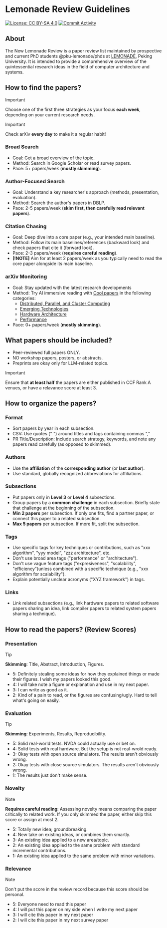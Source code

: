 # Lemonade Review Guidelines

[![License: CC BY-SA 4.0](https://img.shields.io/badge/License-CC%20BY--SA%204.0-lightgrey.svg)](https://creativecommons.org/licenses/by-sa/4.0/) [![Commit Activity](https://img.shields.io/github/commit-activity/y/pku-lemonade/review)](https://github.com/pku-lemonade/review/pulse/monthly)


## About

The New Lemonade Review is a paper review list maintained by prospective and current PhD students @pku-lemonade/phds at [LEMONADE](https://www.youwei.xyz), Peking University. It is intended to provide a comprehensive overview of the quintessential research ideas in the field of computer architecture and systems.

## How to find the papers?

> [!IMPORTANT]
> Choose one of the first three strategies as your focus **each week**, depending on your current research needs.

> [!IMPORTANT]
> Check arXiv **every day** to make it a regular habit!

### **Broad Search**

- Goal: Get a broad overview of the topic.
- Method: Search in Google Scholar or read survey papers.
- Pace: 5+ papers/week (**mostly skimming**).

### **Author-Focused Search**

- Goal: Understand a key researcher's approach (methods, presentation, evaluation).
- Method: Search the author's papers in DBLP.
- Pace: 2-5 papers/week (**skim first, then carefully read relevant papers**).

### **Citation Chasing**

- Goal: Deep dive into a core paper (e.g., your intended main baseline).
- Method: Follow its main baselines/references (backward look) and check papers that cite it (forward look).
- Pace: 2-3 papers/week (**requires careful reading**).
- **[!NOTE]** Aim for at least 2 papers/week as you typically need to read the core paper alongside its main baseline.

### **arXiv Monitoring**

- Goal: Stay updated with the latest research developments
- Method: Try AI immersive reading with [Cool papers](https://github.com/bojone/papers.cool#体验) in the following categories:
  - [Distributed, Parallel, and Cluster Computing](https://papers.cool/arxiv/cs.DC)
  - [Emerging Technologies](https://papers.cool/arxiv/cs.ET)
  - [Hardware Architecture](https://papers.cool/arxiv/cs.AR)
  - [Performance](https://papers.cool/arxiv/cs.PF)
- Pace: 0+ papers/week (**mostly skimming**).

## What papers should be included?

- Peer-reviewed full papers ONLY.
- NO workshop papers, posters, or abstracts.
- Preprints are okay only for LLM-related topics.

> [!IMPORTANT]
> Ensure that **at least half** the papers are either published in CCF Rank A venues, or have a relavance score at least 3.

## How to organize the papers?

### Format

- Sort papers by year in each subsection.
- CSV: Use quotes (" ") around titles and tags containing commas ","
- PR Title/Description: Include search strategy, keywords, and note any papers read carefully (as opposed to skimmed).

### Authors

- Use the **affiliation** of the **corresponding author** (or **last author**).
- Use standard, globally recognized abbreviations for affiliations.

### Subsections

- Put papers only in **Level 3** or **Level 4** subsections.
- Group papers by a **common challenge** in each subsection. Briefly state that challenge at the beginning of the subsection.
- **Min 2 papers** per subsection. If only one fits, find a partner paper, or connect this paper to a related subsection.
- **Max 5 papers** per subsection. If more fit,  split the subsection.

### Tags

- Use specific tags for key techniques or contributions, such as "xxx algorithm", "yyy model", "zzz architecture", etc.
- Don't use broad area tags ("performance" or "architecture").
- Don't use vague feature tags ("expresiveness", "scalability", "efficiency")unless combined with a specific technique (e.g., "xxx algorithm for scalability").
- Explain potentially unclear acronyms ("XYZ framework") in tags.

### Links

- Link related subsections (e.g., link hardware papers to related software papers sharing an idea, link compiler papers to related system papers sharing a technique).

## How to read the papers? (Review Scores)

### Presentation

> [!Tip]
> **Skimming**: Title, Abstract, Introduction, Figures.

- 5: Definitely stealing some ideas for how they explained things or made their figures. I wish my papers looked this good.
- 4: I will take note a figure or explanation and use in my next paper.
- 3: I can write as good as it.
- 2: Kind of a pain to read, or the figures are confusing/ugly. Hard to tell what's going on easily.

### Evaluation

> [!Tip]
> **Skimming**: Experiments, Results, Reproducibility.

- 5: Solid real-world tests. NVDA could actually use or bet on.
- 4: Solid tests with real hardware. But the setup is not real-wrold ready.
- 3: Okay tests with open source simulators. The results aren't obviously wrong.
- 2: Okay tests with close source simulators. The results aren't obviously wrong.
- 1: The results just don't make sense.

### Novelty

> [!Note]
> **Requires careful reading**: Assessing novelty means comparing the paper critically to related work. If you only skimmed the paper, either skip this score or assign at most 2.

- 5: Totally new idea; groundbreaking.
- 4: New take on existing ideas, or combines them smartly.
- 3: An existing idea applied to a new area/topic.
- 2: An existing idea applied to the same problem with standard incremental contributions.
- 1: An existing idea applied to the same problem with minor variations.

### Relevance

> [!NOTE]
> Don't put the score in the review record because this score should be personal.

- 5: Everyone need to read this paper
- 4: I will put this paper on my side when I write my next paper
- 3: I will cite this paper in my next paper
- 2: I will cite this paper in my next survey paper

